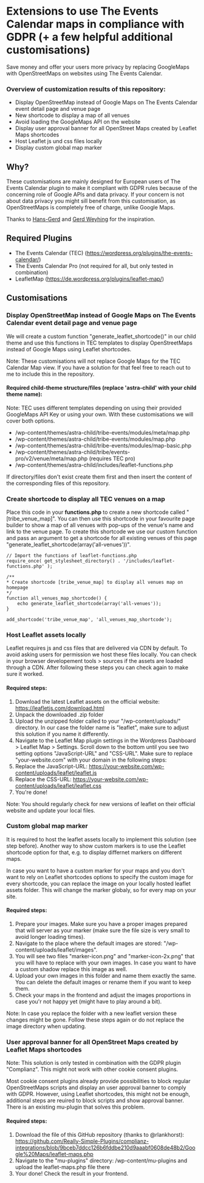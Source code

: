 # Extensions to use The Events Calendar maps in compliance with GDPR (+ a few helpful additional customisations)

Save money and offer your users more privacy by replacing GoogleMaps with OpenStreetMaps on websites using The Events Calendar.


### Overview of customization results of this repository:

- Display OpenStreetMap instead of Google Maps on The Events Calendar event detail page and venue page
- New shortcode to display a map of all venues 
- Avoid loading the GoogleMaps API on the website
- Display user approval banner for all OpenStreet Maps created by Leaflet Maps shortcodes
- Host Leaflet js und css files locally
- Display custom global map marker


## Why?

These customisations are mainly designed for European users of The Events Calendar plugin to make it compliant with GDPR rules because of the concerning role of Google APIs and data privacy. 
If your concern is not about data privacy you might sill benefit from this customisation, as OpenStreetMaps is completely free of charge, unlike Google Maps.

Thanks to [Hans-Gerd](https://haurand.com/the-events-calendar-und-openstreetmaps/) and [Gerd Weyhing](https://woyng.com/the-events-calendar-mit-openstreetmaps-statt-google-maps/) for the inspiration.


## Required Plugins
- The Events Calendar (TEC) (https://wordpress.org/plugins/the-events-calendar/)
- The Events Calendar Pro (not required for all, but only tested in combination)
- LeafletMap (https://de.wordpress.org/plugins/leaflet-map/)

## Customisations

### Display OpenStreetMap instead of Google Maps on The Events Calendar event detail page and venue page

We will create a custom function "generate_leaflet_shortcode()" in our child theme and use this functions in TEC templates to display OpenStreetMaps instead of Google Maps using Leaflet shortcodes.

Note: These customisations will not replace Google Maps for the TEC Calendar Map view. 
If you have a solution for that feel free to reach out to me to include this in the repository. 

#### Required child-theme structure/files (replace 'astra-child' with your child theme name):
Note: TEC uses different templates depending on using their provided GoogleMaps API Key or using your own. With these customisations we will cover both options.

- /wp-content/themes/astra-child/tribe-events/modules/meta/map.php
- /wp-content/themes/astra-child/tribe-events/modules/map.php
- /wp-content/themes/astra-child/tribe-events/modules/map-basic.php
- /wp-content/themes/astra-child/tribe/events-pro/v2/venue/meta/map.php (requires TEC pro)
- /wp-content/themes/astra-child/includes/leaflet-functions.php

If directory/files don't exist create them first and then insert the content of the corresponding files of this repository.

### Create shortcode to display all TEC venues on a map

Place this code in your **functions.php** to create a new shortcode called "[tribe_venue_map]".
You can then use this shortcode in your favourite page builder to show a map of all venues with pop-ups of the venue's name and link to the venue page.
To create this shortcode we use our custom function and pass an argument to get a shortcode for all existing venues of this page "generate_leaflet_shortcode(array('all-venues'))".

```
// Import the functions of leaflet-functions.php 
require_once( get_stylesheet_directory() . '/includes/leaflet-functions.php' );

/**
* Create shortcode [tribe_venue_map] to display all venues map on homepage
*/
function all_venues_map_shortcode() {
    echo generate_leaflet_shortcode(array('all-venues'));
}

add_shortcode('tribe_venue_map', 'all_venues_map_shortcode');
```


### Host Leaflet assets locally

Leaflet requires js and css files that are delivered via CDN by default. To avoid asking users for permission we host these files locally.
You can check in your browser developement tools > sources if the assets are loaded through a CDN. 
After following these steps you can check again to make sure it worked.

#### Required steps:

1. Download the latest Leaflet assets on the official website: https://leafletjs.com/download.html
2. Unpack the downloaded .zip folder
3. Upload the unzipped folder called to your "/wp-content/uploads/" directory. In our case the folder name is "leaflet", make sure to adjust this solution if you name it differently.
4. Navigate to the Leaflet Map plugin settings in the Wordpress Dashboard > Leaflet Map > Settings. Scroll down to the bottom until you see two setting options "JavaScript-URL" and "CSS-URL". Make sure to replace "your-website.com" with your domain in the following steps:
6. Replace the JavaScript-URL: https://your-website.com/wp-content/uploads/leaflet/leaflet.js
7. Replace the CSS-URL: https://your-website.com/wp-content/uploads/leaflet/leaflet.css
8. You're done!

Note: You should regularly check for new versions of leaflet on their official website and update your local files.

### Custom global map marker

It is required to host the leaflet assets locally to implement this solution (see step before). 
Another way to show custom markers is to use the Leaflet shortcode option for that, e.g. to display differnet markers on different maps.

In case you want to have a custom marker for your maps and you don't want to rely on Leaflet shortcodes options to specify the custom image for every shortcode, you can replace the image on your locally hosted leaflet assets folder. This will change the marker globaly, so for every map on your site.


#### Required steps:

1. Prepare your images. Make sure you have a proper images prepared that will server as your marker (make sure the file size is very small to avoid longer loading times).
2. Navigate to the place where the default images are stored: "/wp-content/uploads/leaflet/images".
3. You will see two files "marker-icon.png" and "marker-icon-2x.png" that you will have to replace with your own images. In case you want to have a custom shadow replace this image as well.
4. Upload your own images in this folder and name them exactly the same. You can delete the default images or rename them if you want to keep them.
5. Check your maps in the frontend and adjust the images proportions in case you'r not happy yet (might have to play around a bit).

Note: In case you replace the folder with a new leaflet version these changes might be gone. Follow these steps again or do not replace the image directory when updating. 


### User approval banner for all OpenStreet Maps created by Leaflet Maps shortcodes

Note: This solution is only tested in combination with the GDPR plugin "Complianz". This might not work with other cookie consent plugins.

Most cookie consent plugins already provide possibilities to block regular OpenStreetMaps scripts and display an user approval banner to comply with GDPR.
However, using Leaflet shortcodes, this might not be enough, additional steps are reuired to block scripts and show approval banner.
There is an existing mu-plugin that solves this problem.

#### Required steps:

1. Download the file of this GitHub repository (thanks to @rlankhorst): https://github.com/Really-Simple-Plugins/complianz-integrations/blob/9bceb7ddcc126b6fddbe210d9aaabf0608de48b2/Google%20Maps/leaflet-maps.php
2. Navigate to the "mu-plugins" directory: /wp-content/mu-plugins and upload the leaflet-maps.php file there
3. Your done! Check the result in your frontend.

